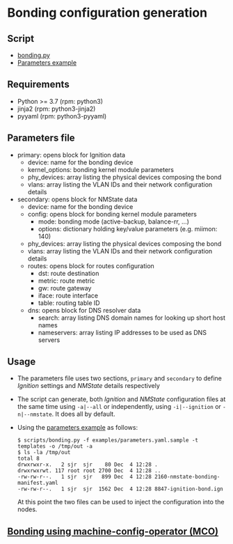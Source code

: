 # Bonding configuration generation

## Script

- [bonding.py](scripts/bonding.py)
- [Parameters example](examples/parameters.yaml.sample)

## Requirements

- Python >= 3.7 (rpm: python3)
- jinja2 (rpm: python3-jinja2)
- pyyaml (rpm: python3-pyyaml)

## Parameters file

- primary: opens block for Ignition data
  - device: name for the bonding device
  - kernel_options: bonding kernel module parameters
  - phy_devices: array listing the physical devices composing the bond
  - vlans: array listing the VLAN IDs and their network configuration details
- secondary: opens block for NMState data
  - device: name for the bonding device
  - config: opens block for bonding kernel module parameters
    - mode: bonding mode (active-backup, balance-rr, ...)
    - options: dictionary holding key/value parameters (e.g. miimon: 140)
  - phy_devices: array listing the physical devices composing the bond
  - vlans: array listing the VLAN IDs and their network configuration details
  - routes: opens block for routes configuration
    - dst: route destination
    - metric: route metric
    - gw: route gateway
    - iface: route interface
    - table: routing table ID
  - dns: opens block for DNS resolver data
    - search: array listing DNS domain names for looking up short host names
    - nameservers: array listing IP addresses to be used as DNS servers

## Usage

- The parameters file uses two sections, `primary` and `secondary` to define _Ignition_ settings and _NMState_ details respectively
- The script can generate, both _Ignition_ and _NMState_ configuration files at the same time using `-a|--all` or independently, using `-i|--ignition` or `-n|--nmstate`. It does all by default.
- Using the [parameters example](examples/parameters.yaml.sample) as follows:

  ```console
  $ scripts/bonding.py -f examples/parameters.yaml.sample -t templates -o /tmp/out -a
  $ ls -la /tmp/out
  total 8
  drwxrwxr-x.   2 sjr  sjr    80 Dec  4 12:28 .
  drwxrwxrwt. 117 root root 2700 Dec  4 12:28 ..
  -rw-rw-r--.   1 sjr  sjr   899 Dec  4 12:28 2160-nmstate-bonding-manifest.yaml
  -rw-rw-r--.   1 sjr  sjr  1562 Dec  4 12:28 8847-ignition-bond.ign
  ```

  At this point the two files can be used to inject the configuration into the nodes.

## [Bonding using machine-config-operator (MCO)](./examples/mco-bonding.md)
